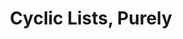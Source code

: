 ---
title: Cyclic Lists, Purely
url: http://perso.ens-lyon.fr/guillaume.allais/?en/main/blog/read/cyclic-list-purely
authors:
- gallais
type: article
tags:
- data structures
- higher-rank types
- phantom types
- recursion
doHaskell-type: blog post
dohaskell-year: 2014
---